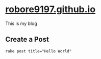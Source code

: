 # [robore9197.github.io](https://robore9197.github.io/)
This is my blog

## Create a Post
```
rake post title="Hello World"
```

